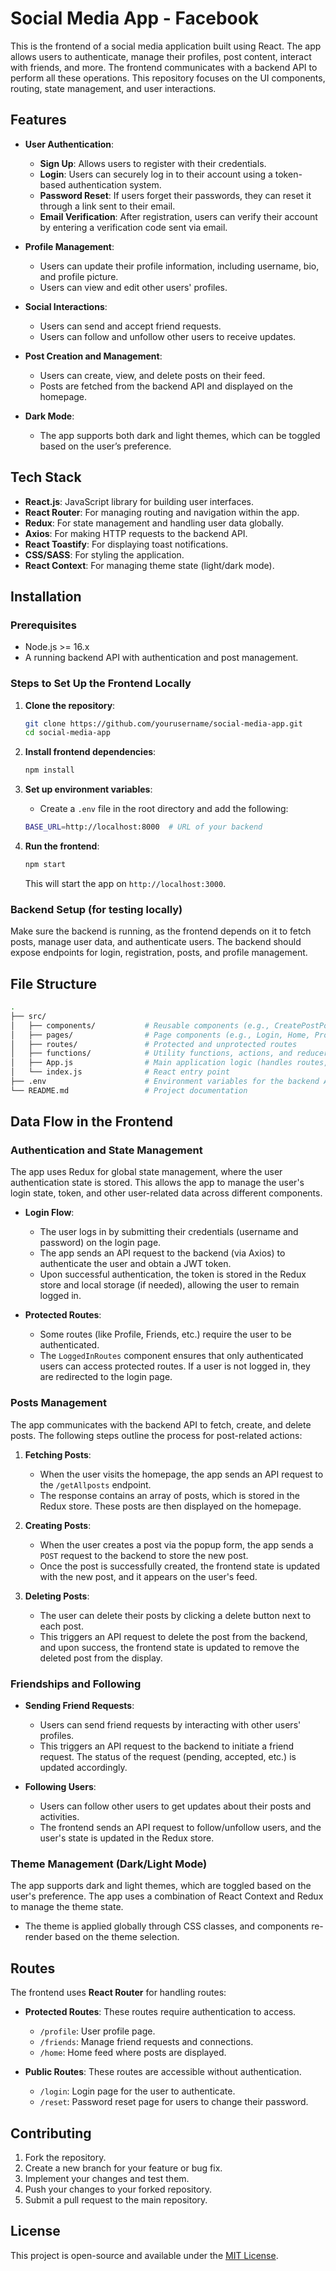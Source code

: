 # Social Media App - Facebook

This is the frontend of a social media application built using React. The app allows users to authenticate, manage their profiles, post content, interact with friends, and more. The frontend communicates with a backend API to perform all these operations. This repository focuses on the UI components, routing, state management, and user interactions.

## Features

- **User Authentication**:
  - **Sign Up**: Allows users to register with their credentials.
  - **Login**: Users can securely log in to their account using a token-based authentication system.
  - **Password Reset**: If users forget their passwords, they can reset it through a link sent to their email.
  - **Email Verification**: After registration, users can verify their account by entering a verification code sent via email.

- **Profile Management**:
  - Users can update their profile information, including username, bio, and profile picture.
  - Users can view and edit other users' profiles.
  
- **Social Interactions**:
  - Users can send and accept friend requests.
  - Users can follow and unfollow other users to receive updates.
  
- **Post Creation and Management**:
  - Users can create, view, and delete posts on their feed.
  - Posts are fetched from the backend API and displayed on the homepage.
  
- **Dark Mode**:
  - The app supports both dark and light themes, which can be toggled based on the user’s preference.

## Tech Stack

- **React.js**: JavaScript library for building user interfaces.
- **React Router**: For managing routing and navigation within the app.
- **Redux**: For state management and handling user data globally.
- **Axios**: For making HTTP requests to the backend API.
- **React Toastify**: For displaying toast notifications.
- **CSS/SASS**: For styling the application.
- **React Context**: For managing theme state (light/dark mode).

## Installation

### Prerequisites

- Node.js >= 16.x
- A running backend API with authentication and post management.

### Steps to Set Up the Frontend Locally

1. **Clone the repository**:
   ```bash
   git clone https://github.com/yourusername/social-media-app.git
   cd social-media-app
   ```

2. **Install frontend dependencies**:
   ```bash
   npm install
   ```

3. **Set up environment variables**:
   - Create a `.env` file in the root directory and add the following:
   ```bash
   BASE_URL=http://localhost:8000  # URL of your backend
   ```

4. **Run the frontend**:
   ```bash
   npm start
   ```

   This will start the app on `http://localhost:3000`.

### Backend Setup (for testing locally)
Make sure the backend is running, as the frontend depends on it to fetch posts, manage user data, and authenticate users. The backend should expose endpoints for login, registration, posts, and profile management.

## File Structure

```bash
.
├── src/
│   ├── components/           # Reusable components (e.g., CreatePostPopup, Navbar)
│   ├── pages/                # Page components (e.g., Login, Home, Profile)
│   ├── routes/               # Protected and unprotected routes
│   ├── functions/            # Utility functions, actions, and reducers (e.g., Redux logic)
│   ├── App.js                # Main application logic (handles routes, state, and API calls)
│   └── index.js              # React entry point
├── .env                      # Environment variables for the backend API URL
└── README.md                 # Project documentation
```

## Data Flow in the Frontend

### Authentication and State Management

The app uses Redux for global state management, where the user authentication state is stored. This allows the app to manage the user's login state, token, and other user-related data across different components.

- **Login Flow**:
  - The user logs in by submitting their credentials (username and password) on the login page.
  - The app sends an API request to the backend (via Axios) to authenticate the user and obtain a JWT token.
  - Upon successful authentication, the token is stored in the Redux store and local storage (if needed), allowing the user to remain logged in.
  
- **Protected Routes**:
  - Some routes (like Profile, Friends, etc.) require the user to be authenticated.
  - The `LoggedInRoutes` component ensures that only authenticated users can access protected routes. If a user is not logged in, they are redirected to the login page.
  
### Posts Management

The app communicates with the backend API to fetch, create, and delete posts. The following steps outline the process for post-related actions:

1. **Fetching Posts**:
   - When the user visits the homepage, the app sends an API request to the `/getAllposts` endpoint.
   - The response contains an array of posts, which is stored in the Redux store. These posts are then displayed on the homepage.

2. **Creating Posts**:
   - When the user creates a post via the popup form, the app sends a `POST` request to the backend to store the new post.
   - Once the post is successfully created, the frontend state is updated with the new post, and it appears on the user's feed.

3. **Deleting Posts**:
   - The user can delete their posts by clicking a delete button next to each post.
   - This triggers an API request to delete the post from the backend, and upon success, the frontend state is updated to remove the deleted post from the display.

### Friendships and Following

- **Sending Friend Requests**:
  - Users can send friend requests by interacting with other users' profiles.
  - This triggers an API request to the backend to initiate a friend request. The status of the request (pending, accepted, etc.) is updated accordingly.

- **Following Users**:
  - Users can follow other users to get updates about their posts and activities.
  - The frontend sends an API request to follow/unfollow users, and the user's state is updated in the Redux store.

### Theme Management (Dark/Light Mode)

The app supports dark and light themes, which are toggled based on the user's preference. The app uses a combination of React Context and Redux to manage the theme state.

- The theme is applied globally through CSS classes, and components re-render based on the theme selection.
  
## Routes

The frontend uses **React Router** for handling routes:

- **Protected Routes**: These routes require authentication to access.
  - `/profile`: User profile page.
  - `/friends`: Manage friend requests and connections.
  - `/home`: Home feed where posts are displayed.
  
- **Public Routes**: These routes are accessible without authentication.
  - `/login`: Login page for the user to authenticate.
  - `/reset`: Password reset page for users to change their password.

## Contributing

1. Fork the repository.
2. Create a new branch for your feature or bug fix.
3. Implement your changes and test them.
4. Push your changes to your forked repository.
5. Submit a pull request to the main repository.

## License

This project is open-source and available under the [MIT License](LICENSE).
